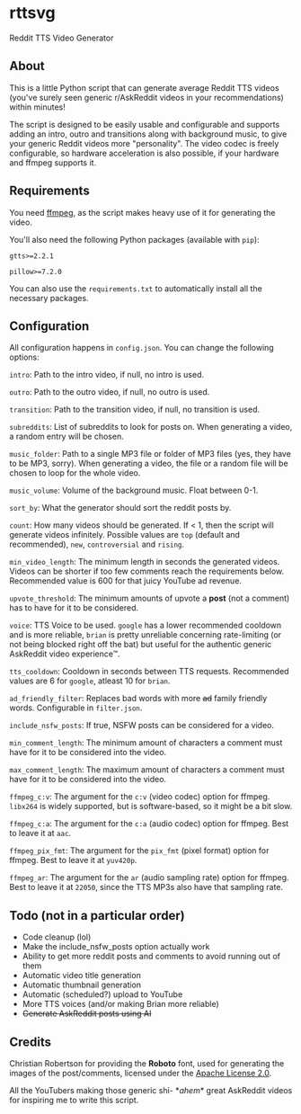 # rttsvg
Reddit TTS Video Generator

## About

This is a little Python script that can generate average Reddit TTS videos (you've surely seen generic r/AskReddit videos in your recommendations) within minutes!

The script is designed to be easily usable and configurable and supports adding an intro, outro and transitions along with background music, to give your generic Reddit videos more "personality". The video codec is freely configurable, so hardware acceleration is also possible, if your hardware and ffmpeg supports it.

## Requirements

You need [ffmpeg](https://ffmpeg.org/), as the script makes heavy use of it for generating the video.

You'll also need the following Python packages (available with ``pip``):

``gtts>=2.2.1``

``pillow>=7.2.0``

You can also use the ``requirements.txt`` to automatically install all the necessary packages.

## Configuration

All configuration happens in ``config.json``. You can change the following options:

``intro``: Path to the intro video, if null, no intro is used.

``outro``: Path to the outro video, if null, no outro is used.

``transition``: Path to the transition video, if null, no transition is used.

``subreddits``: List of subreddits to look for posts on. When generating a video, a random entry will be chosen.

``music_folder``: Path to a single MP3 file or folder of MP3 files (yes, they have to be MP3, sorry). When generating a video, the file or a random file will be chosen to loop for the whole video.

``music_volume``: Volume of the background music. Float between 0-1.

``sort_by``: What the generator should sort the reddit posts by.

``count``: How many videos should be generated. If < 1, then the script will generate videos infinitely. Possible values are ``top`` (default and recommended), ``new``, ``controversial`` and ``rising``.

``min_video_length``: The minimum length in seconds the generated videos. Videos can be shorter if too few comments reach the requirements below. Recommended value is 600 for that juicy YouTube ad revenue.

``upvote_threshold``: The minimum amounts of upvote a **post** (not a comment) has to have for it to be considered.

``voice``: TTS Voice to be used. ``google`` has a lower recommended cooldown and is more reliable, ``brian`` is pretty unreliable concerning rate-limiting (or not being blocked right off the bat) but useful for the authentic generic AskReddit video experience™.

``tts_cooldown``: Cooldown in seconds between TTS requests. Recommended values are 6 for ``google``, atleast 10 for ``brian``.

``ad_friendly_filter``: Replaces bad words with more ~~ad~~ family friendly words. Configurable in ``filter.json``.

``include_nsfw_posts``: If true, NSFW posts can be considered for a video.

``min_comment_length``: The minimum amount of characters a comment must have for it to be considered into the video.

``max_comment_length``: The maximum amount of characters a comment must have for it to be considered into the video.

``ffmpeg_c:v``: The argument for the ``c:v`` (video codec) option for ffmpeg. ``libx264`` is widely supported, but is software-based, so it might be a bit slow.

``ffmpeg_c:a``: The argument for the ``c:a`` (audio codec) option for ffmpeg. Best to leave it at ``aac``.

``ffmpeg_pix_fmt``: The argument for the ``pix_fmt`` (pixel format) option for ffmpeg. Best to leave it at ``yuv420p``.

``ffmpeg_ar``: The argument for the ``ar`` (audio sampling rate) option for ffmpeg. Best to leave it at ``22050``, since the TTS MP3s also have that sampling rate.

## Todo (not in a particular order)

- Code cleanup (lol)
- Make the include_nsfw_posts option actually work
- Ability to get more reddit posts and comments to avoid running out of them
- Automatic video title generation
- Automatic thumbnail generation
- Automatic (scheduled?) upload to YouTube
- More TTS voices (and/or making Brian more reliable)
- ~~Generate AskReddit posts using AI~~

## Credits

Christian Robertson for providing the **Roboto** font, used for generating the images of the post/comments, licensed under the [Apache License 2.0](https://www.apache.org/licenses/LICENSE-2.0).

All the YouTubers making those generic shi- \**ahem*\* great AskReddit videos for inspiring me to write this script.
